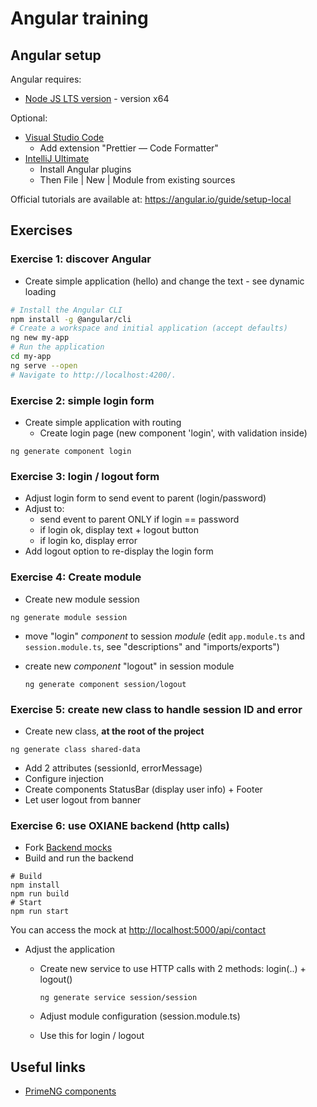 # Angular training

## Angular setup
Angular requires: 
* [Node JS LTS version](https://nodejs.org/en/) - version x64


Optional: 
* [Visual Studio Code](https://code.visualstudio.com/)
  * Add extension "Prettier — Code Formatter"  
* [IntelliJ Ultimate](https://www.jetbrains.com/idea/download/#section=windows) 
  * Install Angular plugins
  * Then File | New | Module from existing sources

Official tutorials are available at: https://angular.io/guide/setup-local

## Exercises

### Exercise 1: discover Angular
* Create simple application (hello) and change the text - see dynamic loading

```bash
# Install the Angular CLI
npm install -g @angular/cli
# Create a workspace and initial application (accept defaults)
ng new my-app
# Run the application
cd my-app
ng serve --open
# Navigate to http://localhost:4200/.
```

### Exercise 2: simple login form
* Create simple application with routing
  * Create login page (new component 'login', with validation inside)
    
```ng generate component login```


### Exercise 3: login / logout form
* Adjust login form to send event to parent (login/password)
* Adjust to: 
  * send event to parent ONLY if login == password
  * if login ok, display text + logout button
  * if login ko, display error
* Add logout option to re-display the login form

### Exercise 4: Create module 

* Create new module session

```ng generate module session```

* move "login" _component_ to session _module_ (edit `app.module.ts` and `session.module.ts`, see "descriptions" and "imports/exports")
* create new _component_ "logout" in session module
  
  ```ng generate component session/logout```

### Exercise 5: create new class to handle session ID and error

* Create new class, __at the root of the project__

```ng generate class shared-data```

* Add 2 attributes (sessionId, errorMessage)
* Configure injection
* Create components StatusBar (display user info) + Footer
* Let user logout from banner

### Exercise 6: use OXIANE backend (http calls)

* Fork [Backend mocks](https://gitlab.com/20-100-2fe/rest-mock)
* Build and run the backend

```
# Build
npm install
npm run build
# Start 
npm run start
```

You can access the mock at [http://localhost:5000/api/contact](http://localhost:5000/api/contact)

* Adjust the application 
  * Create new service to use HTTP calls with 2 methods: login(..) + logout()
    
    ```ng generate service session/session```
    
  * Adjust module configuration (session.module.ts)
  * Use this for login / logout

## Useful links

* [PrimeNG components](https://github.com/primefaces/primeng)
